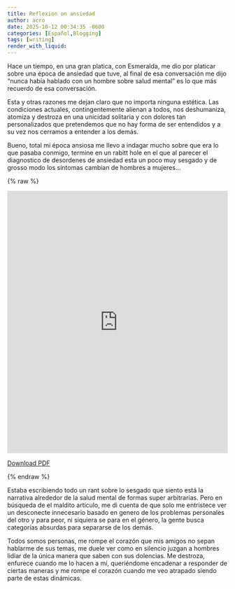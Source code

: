 ```yaml
---
title: Reflexion on ansiedad
author: acro
date: 2025-10-12 00:34:35 -0600
categories: [Español,Blogging]
tags: [writing]
render_with_liquid: 
---
```



Hace un tiempo, en una gran platica, con Esmeralda, me dio por platicar sobre una época de ansiedad que tuve, al final de esa conversación me dijo “nunca había hablado con un hombre sobre salud mental” es lo que más recuerdo de esa conversación.

Esta y otras razones me dejan claro que no importa ninguna estética. Las condiciones actuales, contingentemente alienan a todos, nos deshumaniza, atomiza y destroza en una unicidad solitaria y con dolores tan personalizados que pretendemos que no hay forma de ser entendidos y a su vez nos cerramos a entender a los demás.

Bueno, total mi época ansiosa me llevo a indagar mucho sobre que era lo que pasaba conmigo, termine en un rabitt hole en el que al parecer el diagnostico de desordenes de ansiedad esta un poco muy sesgado y de grosso modo los síntomas cambian de hombres a mujeres…

{% raw %}
<iframe src="https://drive.google.com/file/d/1WIFkC7O0hlJOX9wTgUfaVUHvuQ2a_fNZ/view?usp=sharing" 
        style="width:100%; height:600px;" 
        frameborder="0">
</iframe>

<p><a href="/assets/pdfs/krista-fisher-men-s-anxiety-a-systematic-review-2021.pdf" target="_blank">Download PDF</a></p>
{% endraw %}

Estaba escribiendo todo un rant sobre lo sesgado que siento está la narrativa alrededor de la salud mental de formas super arbitrarias. Pero en búsqueda de el maldito artículo, me di cuenta de que solo me entristece ver un desconecte innecesario basado en genero de los problemas personales del otro y para peor, ni siquiera se para en el género, la gente busca categorías absurdas para separarse de los demás. 

Todos somos personas, me rompe el corazón que mis amigos no sepan hablarme de sus temas, me duele ver como en silencio juzgan a hombres lidiar de la única manera que saben con sus dolencias. Me destroza, enfurece cuando me lo hacen a mí, queriéndome encadenar a responder de ciertas maneras y me rompe el corazón cuando me veo atrapado siendo parte de estas dinámicas. 
